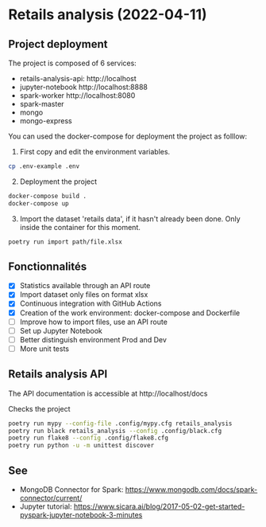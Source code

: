# Retails analysis (2022-04-11)


## Project deployment

The project is composed of 6 services:
- retails-analysis-api: http://localhost
- jupyter-notebook http://localhost:8888
- spark-worker http://localhost:8080
- spark-master
- mongo
- mongo-express

You can used the docker-compose for deployment the project as folllow:

1. First copy and edit the environment variables.

```bash
cp .env-example .env
```

2. Deployment the project

```bash
docker-compose build .
docker-compose up
```
3. Import the dataset 'retails data', if it hasn't already been done. Only inside the container for this moment.

```bash
poetry run import path/file.xlsx
```

## Fonctionnalités

- [x] Statistics available through an API route
- [x] Import dataset only files on format xlsx
- [x] Continuous integration with GitHub Actions
- [x] Creation of the work environment: docker-compose and Dockerfile
- [ ] Improve how to import files, use an API route
- [ ] Set up Jupyter Notebook
- [ ] Better distinguish environment Prod and Dev
- [ ] More unit tests

## Retails analysis API

The API documentation is accessible at http://localhost/docs

Checks the project
```bash
poetry run mypy --config-file .config/mypy.cfg retails_analysis
poetry run black retails_analysis --config .config/black.cfg
poetry run flake8 --config .config/flake8.cfg
poetry run python -u -m unittest discover
```

## See
- MongoDB Connector for Spark: https://www.mongodb.com/docs/spark-connector/current/
- Jupyter tutorial: https://www.sicara.ai/blog/2017-05-02-get-started-pyspark-jupyter-notebook-3-minutes